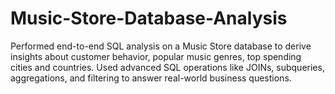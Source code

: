 # Music-Store-Database-Analysis
Performed end-to-end SQL analysis on a Music Store database to derive insights about customer behavior, 
popular music genres, top spending cities and countries. Used advanced SQL operations like JOINs, 
subqueries, aggregations, and filtering to answer real-world business questions.

